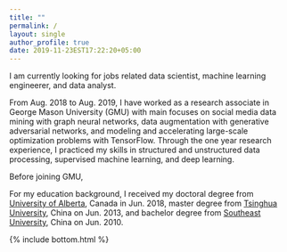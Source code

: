 ```yaml
---
title: ""
permalink: /
layout: single
author_profile: true
date: 2019-11-23EST17:22:20+05:00
---
```


I am currently looking for jobs related data scientist, machine learning engineerer, and data analyst.

From Aug. 2018 to Aug. 2019, I have worked as a research associate in George Mason University (GMU) with main focuses on social media data mining with graph neural networks, data augmentation with generative adversarial networks, and modeling and accelerating large-scale optimization problems with TensorFlow. Through the one year research experience, I practiced my skills in structured and unstructured data processing, supervised machine learning, and deep learning. 

Before joining GMU, 

For my education background, I received my doctoral degree from [University of Alberta](https://www.ualberta.ca/), Canada in Jun. 2018, master degree from [Tsinghua University](http://www.tsinghua.edu.cn/publish/newthuen/), China on Jun. 2013, and bachelor degree from [Southeast University](http://www.seu.edu.cn/english/), China on Jun. 2010.

<!--- ## Education
- Doctor of Philosophy, [Civil Engineering](http://www.civil.engineering.ualberta.ca/), Jun. 2018,  
[University of Alberta](https://www.ualberta.ca/), Edmonton, Canada             
- Master of Engineering, [Electronic Engineering](http://www.ee.tsinghua.edu.cn/publish/eeen/index.html), Jun. 2013,  
[Tsinghua University](http://www.tsinghua.edu.cn/publish/newthuen/), Beijing, China
- Bachelor of Engineering, [Information Engineering](http://radio.seu.edu.cn/), Jun. 2010,  
[Southeast University](http://www.seu.edu.cn/english/), Nanjing, China -->

{% include bottom.html %}

